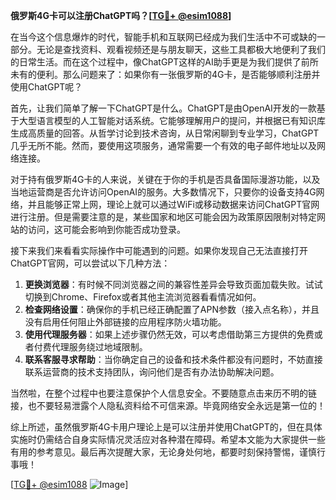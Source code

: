**俄罗斯4G卡可以注册ChatGPT吗？[[TG💪+ @esim1088](https://t.me/s/esim1088)]**

在当今这个信息爆炸的时代，智能手机和互联网已经成为我们生活中不可或缺的一部分。无论是查找资料、观看视频还是与朋友聊天，这些工具都极大地便利了我们的日常生活。而在这个过程中，像ChatGPT这样的AI助手更是为我们提供了前所未有的便利。那么问题来了：如果你有一张俄罗斯的4G卡，是否能够顺利注册并使用ChatGPT呢？

首先，让我们简单了解一下ChatGPT是什么。ChatGPT是由OpenAI开发的一款基于大型语言模型的人工智能对话系统。它能够理解用户的提问，并根据已有知识库生成高质量的回答。从哲学讨论到技术咨询，从日常闲聊到专业学习，ChatGPT几乎无所不能。然而，要使用这项服务，通常需要一个有效的电子邮件地址以及网络连接。

对于持有俄罗斯4G卡的人来说，关键在于你的手机是否具备国际漫游功能，以及当地运营商是否允许访问OpenAI的服务。大多数情况下，只要你的设备支持4G网络，并且能够正常上网，理论上就可以通过WiFi或移动数据来访问ChatGPT官网进行注册。但是需要注意的是，某些国家和地区可能会因为政策原因限制对特定网站的访问，这可能会影响到你能否成功登录。

接下来我们来看看实际操作中可能遇到的问题。如果你发现自己无法直接打开ChatGPT官网，可以尝试以下几种方法：

1. **更换浏览器**：有时候不同浏览器之间的兼容性差异会导致页面加载失败。试试切换到Chrome、Firefox或者其他主流浏览器看看情况如何。
2. **检查网络设置**：确保你的手机已经正确配置了APN参数（接入点名称），并且没有启用任何阻止外部链接的应用程序防火墙功能。
3. **使用代理服务器**：如果上述步骤仍然无效，可以考虑借助第三方提供的免费或者付费代理服务绕过地域限制。
4. **联系客服寻求帮助**：当你确定自己的设备和技术条件都没有问题时，不妨直接联系运营商的技术支持团队，询问他们是否有办法协助解决问题。

当然啦，在整个过程中也要注意保护个人信息安全。不要随意点击来历不明的链接，也不要轻易泄露个人隐私资料给不可信来源。毕竟网络安全永远是第一位的！

综上所述，虽然俄罗斯4G卡用户理论上是可以注册并使用ChatGPT的，但在具体实施时仍需结合自身实际情况灵活应对各种潜在障碍。希望本文能为大家提供一些有用的参考意见。最后再次提醒大家，无论身处何地，都要时刻保持警惕，谨慎行事哦！

[[TG💪+ @esim1088](https://t.me/s/esim1088) ![Image](https://i.postimg.cc/4NQfJmqS/Snipaste-2025-05-13-00-14-12.png)]